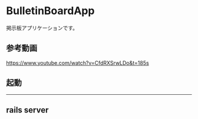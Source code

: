 # BulletinBoardApp
掲示板アプリケーションです。

## 参考動画
https://www.youtube.com/watch?v=CfdRXSrwLDo&t=185s

## 起動
---
rails server
---
